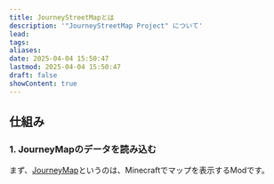 ```yaml
---
title: JourneyStreetMapとは
description: '"JourneyStreetMap Project" について'
lead: 
tags: 
aliases: 
date: 2025-04-04 15:50:47
lastmod: 2025-04-04 15:50:47
draft: false
showContent: true
---
```

## 仕組み

### 1. JourneyMapのデータを読み込む
まず、[JourneyMap](https://www.curseforge.com/minecraft/mc-mods/journeymap)というのは、Minecraftでマップを表示するModです。

